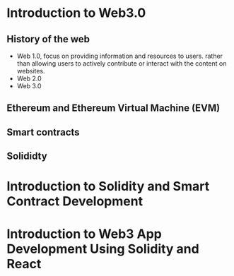 # Introduction to Web3.0

## History of the web

- Web 1.0, focus on providing information and resources to users. rather than allowing users to actively contribute or interact with the content on websites.
- Web 2.0
- Web 3.0

## Ethereum and Ethereum Virtual Machine (EVM)

## Smart contracts

## Solididty

# Introduction to Solidity and Smart Contract Development

# Introduction to Web3 App Development Using Solidity and React


